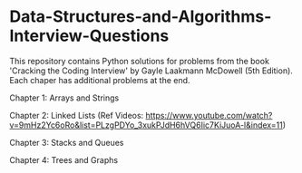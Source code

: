 # Data-Structures-and-Algorithms-Interview-Questions

This repository contains Python solutions for problems from the book 'Cracking the Coding Interview' by Gayle Laakmann McDowell (5th Edition). Each chaper has additional problems at the end. 

Chapter 1: Arrays and Strings

Chapter 2: Linked Lists        (Ref Videos: https://www.youtube.com/watch?v=9mHz2Yc6oRo&list=PLzgPDYo_3xukPJdH6hVQ6Iic7KiJuoA-l&index=11)

Chapter 3: Stacks and Queues

Chapter 4: Trees and Graphs
